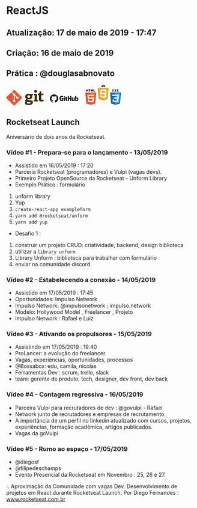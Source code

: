 # ReactJS 

## Atualização: 17 de maio de 2019 - 17:47
## Criação: 16 de maio de 2019
## Prática : @douglasabnovato

![Git](/images/logo-git.png)
![GitHub](/images/logo-github.png)
![HTML-CSS-JS](/images/logo-html-css-js.jpeg)

## Rocketseat Launch 
Aniversário de dois anos da Rocketseat.

### Vídeo #1 - Prepara-se para o lançamento - 13/05/2019
- Assistido em 16/05/2019 : 17:20
- Parceria Rocketseat (programadores) e Vulpi (vagas devs).
- Primeiro Projeto OpenSource da Rocketseat - Unform Library
- Exemplo Prático : formulário
1. unform library
2. Yup
3. `create-react-app exampleform`
4. `yarn add @rocketseat/unform`
5. `yarn add yup`
- Desafio 1 : 
1. construir um projeto CRUD: criatividade, backend, design biblioteca
2. utilizar a `library unform`
3. Library Unform : biblioteca para trabalhar com formulário
4. enviar na comunidade discord 

### Vídeo #2 - Estabelecendo a conexão - 14/05/2019
- Assistido em 17/05/2019 : 17:45
- Oportunidades: Impulso Network
- Impulso Network: @impulsonetwork ; impulso.network
- Modelo: Hollywood Model , Freelancer , Projeto
- Impulso Network : Rafael e Luiz

### Vídeo #3 - Ativando os propulsores - 15/05/2019
- Assistindo em 17/05/2019 : 19:40
- ProLancer: a evolução do freelancer
- Vagas, experiências, oportunidades, processos
- @Bossabox: edu, camila, nicolas
- Ferramentas Dev : scrum, trello, slack
- team: gerente de produto, tech, designer, dev front, dev back

### Vídeo #4 - Contagem regressiva - 16/05/2019
- Parceira Vulpi para recrutadores de dev : @govulpi - Rafael
- Network junto de recrutadores e empresas de recrutamento.
- A importância de um perfil no linkedin atualizado com cursos, projetos, experiências, formação acadêmica, artigos publicados.
- Vagas da goVulpi

### Vídeo #5 - Rumo ao espaço - 17/05/2019
- @diegosf
- @filipedeschamps
- Evento Presencial da Rocketseat em Novembro : 25, 26 e 27.

:. Aproximação da Comunidade com vagas Dev. Desenvolvimento de projetos em React durante Rocketseat Launch.
Por Diego Fernandes : www.rocketseat.com.br
